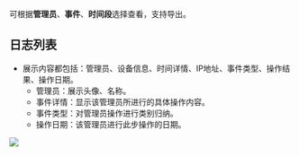 可根据**管理员**、**事件**、**时间段**选择查看，支持导出。

## 日志列表
- 展示内容都包括：管理员、设备信息、时间详情、IP地址、事件类型、操作结果、操作日期。
	- 管理员：展示头像、名称。
	- 事件详情：显示该管理员所进行的具体操作内容。
	- 事件类型：对管理员操作进行类别归纳。
	- 操作日期：该管理员进行此步操作的日期。

![](https://qcloudimg.tencent-cloud.cn/raw/ed8bf2fac862ef2b62f68181e4167fc9.png)
